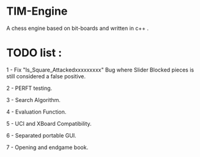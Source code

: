 TIM-Engine
==========

A chess engine based on bit-boards and written in c++ .


TODO list :
===========

1 - Fix "Is_Square_Attackedxxxxxxxxx" Bug where Slider Blocked pieces is still considered a false positive.

2 - PERFT testing.

3 - Search Algorithm.

4 - Evaluation Function.

5 - UCI and XBoard Compatibility.

6 - Separated portable GUI.

7 - Opening and endgame book.  
